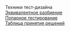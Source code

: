 Техники тест-дизайна  
[Эквивалентное разбиение](https://docs.google.com/spreadsheets/d/1ucf5M36KbXnn9tdJCGePCq73XdH-LghGVJdFv6v_Pqo/edit?usp=sharing)  
[Попарное тестирование](https://docs.google.com/spreadsheets/d/1oBkoPoqMg1-iE0SSimZSaGSurxR_WMXK8dPMxx0QRIU/edit?usp=sharing)   
[Таблица принятия решений](https://docs.google.com/spreadsheets/d/1Up3g-gbaltz02_muOXbiC5xQuIX-u-ruhRqHW62xgbg/edit?usp=sharing)  
